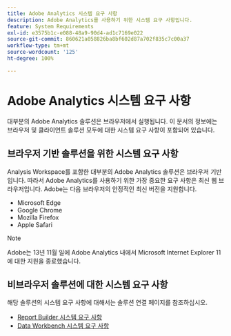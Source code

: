 ```yaml
---
title: Adobe Analytics 시스템 요구 사항
description: Adobe Analytics를 사용하기 위한 시스템 요구 사항입니다.
feature: System Requirements
exl-id: e3575b1c-e088-48a9-90d4-ad1c7169e022
source-git-commit: 860621a058826ba8bf602d87a702f835c7c00a37
workflow-type: tm+mt
source-wordcount: '125'
ht-degree: 100%

---
```


# Adobe Analytics 시스템 요구 사항

대부분의 Adobe Analytics 솔루션은 브라우저에서 실행됩니다. 이 문서의 정보에는 브라우저 및 클라이언트 솔루션 모두에 대한 시스템 요구 사항이 포함되어 있습니다.

## 브라우저 기반 솔루션을 위한 시스템 요구 사항

Analysis Workspace를 포함한 대부분의 Adobe Analytics 솔루션은 브라우저 기반입니다. 따라서 Adobe Analytics를 사용하기 위한 가장 중요한 요구 사항은 최신 웹 브라우저입니다. Adobe는 다음 브라우저의 안정적인 최신 버전을 지원합니다.

* Microsoft Edge
* Google Chrome
* Mozilla Firefox
* Apple Safari

>[!NOTE]
>
>Adobe는 13년 11월 일에 Adobe Analytics 내에서 Microsoft Internet Explorer 11에 대한 지원을 종료했습니다.

## 비브라우저 솔루션에 대한 시스템 요구 사항

해당 솔루션의 시스템 요구 사항에 대해서는 솔루션 연결 페이지를 참조하십시오.

* [Report Builder 시스템 요구 사항](/help/analyze/report-builder/setup/system-requirements.md)
* [Data Workbench 시스템 요구 사항](https://experienceleague.adobe.com/docs/data-workbench/using/install/c-data-workbench-client-install.html)
